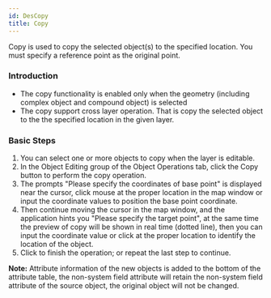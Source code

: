 ```yaml
---
id: DesCopy
title: Copy
---
```

Copy is used to copy the selected object(s) to the specified location. You must specify a reference point as the original point.

### Introduction

* The copy functionality is enabled only when the geometry (including complex object and compound object) is selected
* The copy support cross layer operation. That is copy the selected object to the the specified location in the given layer.

### Basic Steps

1. You can select one or more objects to copy when the layer is editable. 
2. In the Object Editing group of the Object Operations tab, click the Copy button to perform the copy operation.
3. The prompts "Please specify the coordinates of base point" is displayed near the cursor, click mouse at the proper location in the map window or input the coordinate values to position the base point coordinate.
4. Then continue moving the cursor in the map window, and the application hints you "Please specify the target point", at the same time the preview of copy will be shown in real time (dotted line), then you can input the coordinate value or click at the proper location to identify the location of the object.
5. Click to finish the operation; or repeat the last step to continue.

**Note:** Attribute information of the new objects is added to the bottom of the attribute table, the non-system field attribute will retain the non-system field attribute of the source object, the original object will not be changed.

